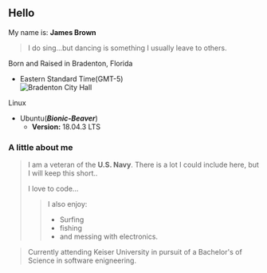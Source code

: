 ## Hello  
My name is: 
**James Brown**  
>I do sing...but dancing is something I usually leave to others. 

Born and Raised in Bradenton, Florida  
 * Eastern Standard Time(GMT-5)  
![Bradenton City Hall](https://upload.wikimedia.org/wikipedia/commons/thumb/4/42/Bradenton_City_Hall.jpg/375px-Bradenton_City_Hall.jpg)  

Linux  
* Ubuntu(**_Bionic-Beaver_**)  
   * **Version:** 18.04.3 LTS 
### A little about me  
>I am a veteran of the **U.S. Navy**.
>There is a lot I could include here, but I will keep this short..  
>
>I love to code...  
>> I also enjoy:  
>> * Surfing  
>> * fishing
>> * and messing with electronics.    

>Currently attending Keiser University in pursuit of a Bachelor's of Science in
software enigneering.
